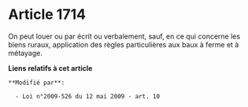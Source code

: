 # Article 1714

On peut louer ou par écrit ou verbalement, sauf, en ce qui concerne les biens ruraux, application des règles particulières
aux baux à ferme et à métayage.

**Liens relatifs à cet article**

	**Modifié par**:

	  - Loi n°2009-526 du 12 mai 2009 - art. 10
